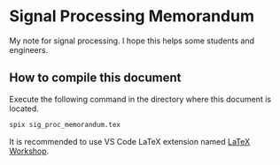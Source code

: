 # Signal Processing Memorandum

My note for signal processing.
I hope this helps some students and engineers.

## How to compile this document

Execute the following command in the directory where this document is located.

``` bash
spix sig_proc_memorandum.tex
```

It is recommended to use VS Code LaTeX extension named [LaTeX Workshop](https://marketplace.visualstudio.com/items?itemName=James-Yu.latex-workshop).
